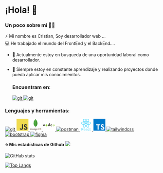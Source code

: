 # ¡Hola! :wave:

### Un poco sobre mi 🙋‍♂️

:zap: Mi nombre es Cristian, Soy desarrollador web ... </br>
:computer: He trabajado el mundo del FrontEnd y el BackEnd....

- 💼 Actualmente estoy en busqueda de una oportunidad laboral como desarrollador.
- 🌱 Siempre estoy en constante aprendizaje y realizando proyectos donde pueda aplicar mis conocimiemtos.

  ### Encuentram en:
  <a href="www.linkedin.com/in/cristiandeev" target="_blank" rel="noreferrer"> <img src="https://raw.githubusercontent.com/rahuldkjain/github-profile-readme-generator/master/src/images/icons/Social/linked-in-alt.svg" alt="git" width="40" height="30"/> </a>
  <a href="https://www.instagram.com/cristian22gk/" target="_blank" rel="noreferrer"> <img src="https://raw.githubusercontent.com/rahuldkjain/github-profile-readme-generator/master/src/images/icons/Social/instagram.svg" alt="git" width="40" height="25"/> </a>

### Lenguajes y herramientas:

<p align="left"> 
  <a href="https://git-scm.com/" target="_blank" rel="noreferrer"> <img src="https://www.vectorlogo.zone/logos/git-scm/git-scm-icon.svg" alt="git" width="40" height="40"/> </a>
  <a href="https://developer.mozilla.org/en-US/docs/Web/JavaScript" target="_blank" rel="noreferrer"> <img src="https://raw.githubusercontent.com/devicons/devicon/master/icons/javascript/javascript-original.svg" alt="javascript" width="40" height="40"/> </a> 
  <a href="https://www.mongodb.com/" target="_blank" rel="noreferrer"> <img src="https://raw.githubusercontent.com/devicons/devicon/master/icons/mongodb/mongodb-original-wordmark.svg" alt="mongodb" width="40" height="40"/> </a>
  <a href="[https://nodejs.org](https://nodejs.org/)" target="_blank" rel="noreferrer"> <img src="https://raw.githubusercontent.com/devicons/devicon/master/icons/nodejs/nodejs-original-wordmark.svg" alt="nodejs" width="40" height="40"/> </a> 
  <a href="[https://postman.com](https://postman.com/)" target="_blank" rel="noreferrer"> <img src="https://www.vectorlogo.zone/logos/getpostman/getpostman-icon.svg" alt="postman" width="40" height="40"/> </a> 
  <a href="https://reactjs.org/" target="_blank" rel="noreferrer"> <img src="https://raw.githubusercontent.com/devicons/devicon/master/icons/react/react-original-wordmark.svg" alt="react" width="40" height="40"/> </a>
  <a href="https://www.typescriptlang.org/" target="_blank" rel="noreferrer"> <img src="https://raw.githubusercontent.com/devicons/devicon/master/icons/typescript/typescript-original.svg" alt="typescript" width="40" height="40"/> </a>
  <a href=""> <img src="https://upload.wikimedia.org/wikipedia/commons/thumb/d/d5/Tailwind_CSS_Logo.svg/2048px-Tailwind_CSS_Logo.svg.png" alt="tailwindcss" widt="40" height="40"/> </a>
  <a href=""> <img src="https://upload.wikimedia.org/wikipedia/commons/thumb/b/b2/Bootstrap_logo.svg/2560px-Bootstrap_logo.svg.png" alt="bootstrap" widt="40" height="40"/> </a>
  <a href=""> <img src="https://upload.wikimedia.org/wikipedia/commons/3/33/Figma-logo.svg" alt="figma" widt="40" height="40"/> </a>
</p>

 **⭐  Mis estadísticas de Github** <img height="40px" src="https://github.com/images/mona-whisper.gif">

![GitHub stats](https://github-readme-stats.vercel.app/api?username=CristianAlvarezM&show_icons=true&theme=github_dark )

[![Top Langs](https://github-readme-stats.vercel.app/api/top-langs/?username=CristianAlvarezM&layout=compact&theme=github_dark)](https://github.com/anuraghazra/github-readme-stats)

